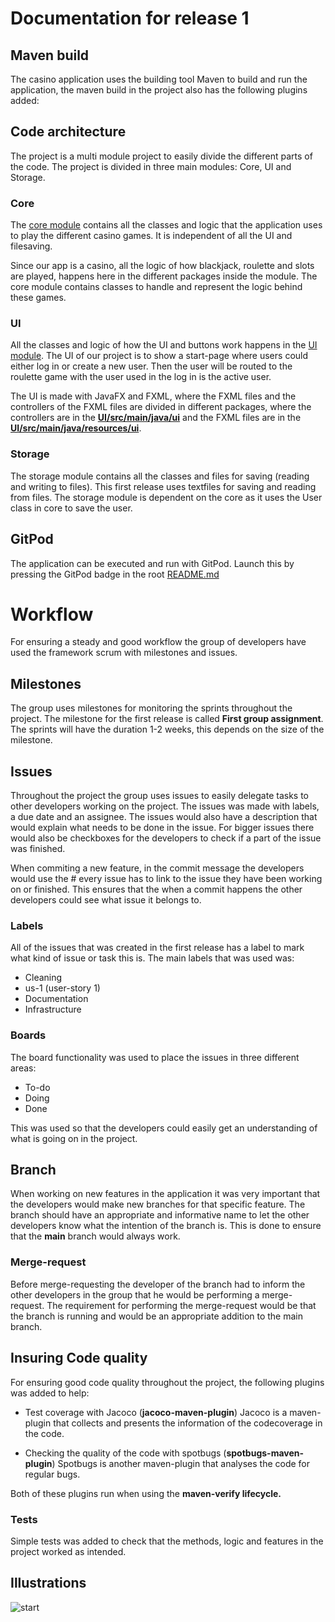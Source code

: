 # Documentation for release 1

  

## Maven build

The casino application uses the building tool Maven to build and run the application, the maven build in the project also has the following plugins added:


## Code architecture

The project is a multi module project to easily divide the different parts of the code. The project is divided in three main modules: Core, UI and Storage. 

### Core
The [core module](https://gitlab.stud.idi.ntnu.no/it1901/groups-2021/gr2124/gr2124/-/tree/main/casino/core) contains all the classes and logic that the application uses to play the different casino games. It is independent of all the UI and filesaving.

Since our app is a casino, all the logic of how blackjack, roulette and slots are played, happens here in the different packages inside the module. The core module contains classes to handle and represent the logic behind these games.

### UI
All the classes and logic of how the UI and buttons work happens in the [UI module](https://gitlab.stud.idi.ntnu.no/it1901/groups-2021/gr2124/gr2124/-/tree/main/casino/ui). The UI of our project is to show a start-page where users could either log in or create a new user. Then the user will be routed to the roulette game with the user used in the log in is the active user. 

The UI is made with JavaFX and FXML, where the FXML files and the controllers of the FXML files are divided in different packages, where the controllers are in the **[UI/src/main/java/ui](https://gitlab.stud.idi.ntnu.no/it1901/groups-2021/gr2124/gr2124/-/tree/main/casino/ui/src/main/java/ui)** and the FXML files are in the **[UI/src/main/java/resources/ui](https://gitlab.stud.idi.ntnu.no/it1901/groups-2021/gr2124/gr2124/-/tree/main/casino/ui/src/main/resources/ui)**.

### Storage 

The storage module contains all the classes and files for saving (reading and writing to files). This first release uses textfiles for saving and reading from files. The storage module is dependent on the core as it uses the User class in core to save the user. 




## GitPod

  
The application can be executed and run with GitPod.  Launch this by pressing the GitPod badge in the root [README.md](https://gitlab.stud.idi.ntnu.no/it1901/groups-2021/gr2124/gr2124/-/blob/main/README.md)

  

# Workflow

For ensuring a steady and good workflow the group of developers have used the framework scrum with milestones and issues.

  

## Milestones

The group uses milestones for monitoring the sprints throughout the project. The milestone for the first release is called **First group assignment**. 
The sprints will have the duration 1-2 weeks, this depends on the size of the milestone. 

  

## Issues

Throughout the project the group uses issues to easily delegate tasks to other developers working on the project. The issues was made with labels, a due date and an assignee. 
The issues would also have a description that would explain what needs to be done in the issue. For bigger issues there would also be checkboxes for the developers to check if a part of the issue was finished. 

When commiting a new feature, in the commit message the developers would use the # every issue has to link to the issue they have been working on or finished. This ensures that the when a commit happens the other developers could see what issue it belongs to. 

### Labels
All of the issues that was created in the first release has a label to mark what kind of issue or task this is. The main labels that was used was: 
- Cleaning
- us-1 (user-story 1) 
- Documentation
- Infrastructure


### Boards
The board functionality was used to place the issues in three different areas:
- To-do 
- Doing
- Done

This was used so that the developers could easily get an understanding of what is going on in the project. 

## Branch
  
  When working on new features in the application it was very important that the developers would make new branches for that specific feature. The branch should have an appropriate and informative name to let the other developers know what the intention of the branch is.  This is done to ensure that the **main** branch would always work.

### Merge-request

Before merge-requesting the developer of the branch had to inform the other developers in the group that he would be performing a merge-request. The requirement for performing the merge-request would be that the branch is running and would be an appropriate addition to the main branch. 


## Insuring Code quality

For ensuring good code quality throughout the project, the following plugins was added to help:

-  Test coverage with Jacoco (**jacoco-maven-plugin**)
Jacoco is a maven-plugin that collects and presents the information of the codecoverage in the code. 

- Checking the quality of the code with spotbugs (**spotbugs-maven-plugin**)
Spotbugs is another maven-plugin that analyses the code for regular bugs.

Both of these plugins run when using the **maven-verify lifecycle.** 

### Tests
Simple tests was added to check that the methods, logic and features in the project worked as intended.  

## Illustrations
![start](https://gitlab.stud.idi.ntnu.no/it1901/groups-2021/gr2124/gr2124/-/blob/main/docs/Release%201/images/242594917_545342576548985_5788820927871275701_n.png)

